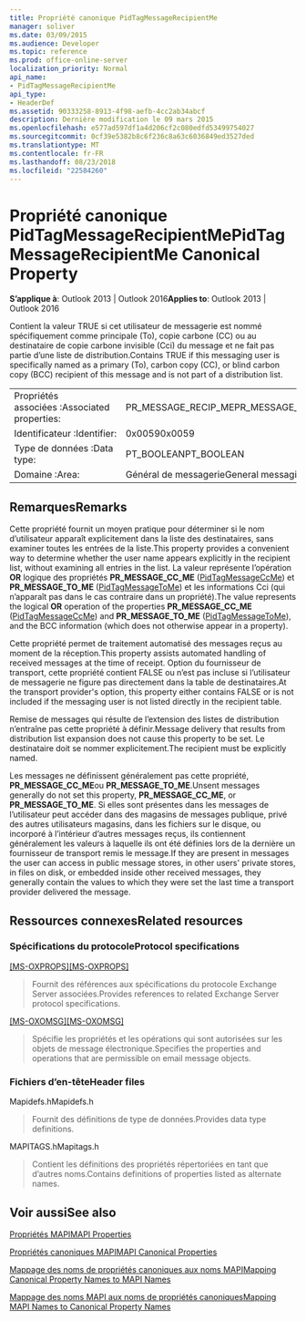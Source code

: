 ```yaml
---
title: Propriété canonique PidTagMessageRecipientMe
manager: soliver
ms.date: 03/09/2015
ms.audience: Developer
ms.topic: reference
ms.prod: office-online-server
localization_priority: Normal
api_name:
- PidTagMessageRecipientMe
api_type:
- HeaderDef
ms.assetid: 90333258-8913-4f98-aefb-4cc2ab34abcf
description: Dernière modification le 09 mars 2015
ms.openlocfilehash: e577ad597df1a4d206cf2c080edfd53499754027
ms.sourcegitcommit: 0cf39e5382b8c6f236c8a63c6036849ed3527ded
ms.translationtype: MT
ms.contentlocale: fr-FR
ms.lasthandoff: 08/23/2018
ms.locfileid: "22584260"
---
```

# <a name="pidtagmessagerecipientme-canonical-property"></a><span data-ttu-id="73f3d-103">Propriété canonique PidTagMessageRecipientMe</span><span class="sxs-lookup"><span data-stu-id="73f3d-103">PidTagMessageRecipientMe Canonical Property</span></span>

  
  
<span data-ttu-id="73f3d-104">**S’applique à**: Outlook 2013 | Outlook 2016</span><span class="sxs-lookup"><span data-stu-id="73f3d-104">**Applies to**: Outlook 2013 | Outlook 2016</span></span> 
  
<span data-ttu-id="73f3d-105">Contient la valeur TRUE si cet utilisateur de messagerie est nommé spécifiquement comme principale (To), copie carbone (CC) ou au destinataire de copie carbone invisible (Cci) du message et ne fait pas partie d’une liste de distribution.</span><span class="sxs-lookup"><span data-stu-id="73f3d-105">Contains TRUE if this messaging user is specifically named as a primary (To), carbon copy (CC), or blind carbon copy (BCC) recipient of this message and is not part of a distribution list.</span></span> 
  
|||
|:-----|:-----|
|<span data-ttu-id="73f3d-106">Propriétés associées :</span><span class="sxs-lookup"><span data-stu-id="73f3d-106">Associated properties:</span></span>  <br/> |<span data-ttu-id="73f3d-107">PR_MESSAGE_RECIP_ME</span><span class="sxs-lookup"><span data-stu-id="73f3d-107">PR_MESSAGE_RECIP_ME</span></span>  <br/> |
|<span data-ttu-id="73f3d-108">Identificateur :</span><span class="sxs-lookup"><span data-stu-id="73f3d-108">Identifier:</span></span>  <br/> |<span data-ttu-id="73f3d-109">0x0059</span><span class="sxs-lookup"><span data-stu-id="73f3d-109">0x0059</span></span>  <br/> |
|<span data-ttu-id="73f3d-110">Type de données :</span><span class="sxs-lookup"><span data-stu-id="73f3d-110">Data type:</span></span>  <br/> |<span data-ttu-id="73f3d-111">PT_BOOLEAN</span><span class="sxs-lookup"><span data-stu-id="73f3d-111">PT_BOOLEAN</span></span>  <br/> |
|<span data-ttu-id="73f3d-112">Domaine :</span><span class="sxs-lookup"><span data-stu-id="73f3d-112">Area:</span></span>  <br/> |<span data-ttu-id="73f3d-113">Général de messagerie</span><span class="sxs-lookup"><span data-stu-id="73f3d-113">General messaging</span></span>  <br/> |
   
## <a name="remarks"></a><span data-ttu-id="73f3d-114">Remarques</span><span class="sxs-lookup"><span data-stu-id="73f3d-114">Remarks</span></span>

<span data-ttu-id="73f3d-115">Cette propriété fournit un moyen pratique pour déterminer si le nom d’utilisateur apparaît explicitement dans la liste des destinataires, sans examiner toutes les entrées de la liste.</span><span class="sxs-lookup"><span data-stu-id="73f3d-115">This property provides a convenient way to determine whether the user name appears explicitly in the recipient list, without examining all entries in the list.</span></span> <span data-ttu-id="73f3d-116">La valeur représente l’opération **OR** logique des propriétés **PR_MESSAGE_CC_ME** ([PidTagMessageCcMe](pidtagmessageccme-canonical-property.md)) et **PR_MESSAGE_TO_ME** ([PidTagMessageToMe](pidtagmessagetome-canonical-property.md)) et les informations Cci (qui n’apparaît pas dans le cas contraire dans un propriété).</span><span class="sxs-lookup"><span data-stu-id="73f3d-116">The value represents the logical **OR** operation of the properties **PR_MESSAGE_CC_ME** ([PidTagMessageCcMe](pidtagmessageccme-canonical-property.md)) and **PR_MESSAGE_TO_ME** ([PidTagMessageToMe](pidtagmessagetome-canonical-property.md)), and the BCC information (which does not otherwise appear in a property).</span></span> 
  
<span data-ttu-id="73f3d-117">Cette propriété permet de traitement automatisé des messages reçus au moment de la réception.</span><span class="sxs-lookup"><span data-stu-id="73f3d-117">This property assists automated handling of received messages at the time of receipt.</span></span> <span data-ttu-id="73f3d-118">Option du fournisseur de transport, cette propriété contient FALSE ou n’est pas incluse si l’utilisateur de messagerie ne figure pas directement dans la table de destinataires.</span><span class="sxs-lookup"><span data-stu-id="73f3d-118">At the transport provider's option, this property either contains FALSE or is not included if the messaging user is not listed directly in the recipient table.</span></span> 
  
<span data-ttu-id="73f3d-119">Remise de messages qui résulte de l’extension des listes de distribution n’entraîne pas cette propriété à définir.</span><span class="sxs-lookup"><span data-stu-id="73f3d-119">Message delivery that results from distribution list expansion does not cause this property to be set.</span></span> <span data-ttu-id="73f3d-120">Le destinataire doit se nommer explicitement.</span><span class="sxs-lookup"><span data-stu-id="73f3d-120">The recipient must be explicitly named.</span></span> 
  
<span data-ttu-id="73f3d-121">Les messages ne définissent généralement pas cette propriété, **PR_MESSAGE_CC_ME**ou **PR_MESSAGE_TO_ME**.</span><span class="sxs-lookup"><span data-stu-id="73f3d-121">Unsent messages generally do not set this property, **PR_MESSAGE_CC_ME**, or **PR_MESSAGE_TO_ME**.</span></span> <span data-ttu-id="73f3d-122">Si elles sont présentes dans les messages de l’utilisateur peut accéder dans des magasins de messages publique, privé des autres utilisateurs magasins, dans les fichiers sur le disque, ou incorporé à l’intérieur d’autres messages reçus, ils contiennent généralement les valeurs à laquelle ils ont été définies lors de la dernière un fournisseur de transport remis le message.</span><span class="sxs-lookup"><span data-stu-id="73f3d-122">If they are present in messages the user can access in public message stores, in other users' private stores, in files on disk, or embedded inside other received messages, they generally contain the values to which they were set the last time a transport provider delivered the message.</span></span> 
  
## <a name="related-resources"></a><span data-ttu-id="73f3d-123">Ressources connexes</span><span class="sxs-lookup"><span data-stu-id="73f3d-123">Related resources</span></span>

### <a name="protocol-specifications"></a><span data-ttu-id="73f3d-124">Spécifications du protocole</span><span class="sxs-lookup"><span data-stu-id="73f3d-124">Protocol specifications</span></span>

<span data-ttu-id="73f3d-125">[[MS-OXPROPS]](http://msdn.microsoft.com/library/f6ab1613-aefe-447d-a49c-18217230b148%28Office.15%29.aspx)</span><span class="sxs-lookup"><span data-stu-id="73f3d-125">[[MS-OXPROPS]](http://msdn.microsoft.com/library/f6ab1613-aefe-447d-a49c-18217230b148%28Office.15%29.aspx)</span></span>
  
> <span data-ttu-id="73f3d-126">Fournit des références aux spécifications du protocole Exchange Server associées.</span><span class="sxs-lookup"><span data-stu-id="73f3d-126">Provides references to related Exchange Server protocol specifications.</span></span>
    
<span data-ttu-id="73f3d-127">[[MS-OXOMSG]](http://msdn.microsoft.com/library/daa9120f-f325-4afb-a738-28f91049ab3c%28Office.15%29.aspx)</span><span class="sxs-lookup"><span data-stu-id="73f3d-127">[[MS-OXOMSG]](http://msdn.microsoft.com/library/daa9120f-f325-4afb-a738-28f91049ab3c%28Office.15%29.aspx)</span></span>
  
> <span data-ttu-id="73f3d-128">Spécifie les propriétés et les opérations qui sont autorisées sur les objets de message électronique.</span><span class="sxs-lookup"><span data-stu-id="73f3d-128">Specifies the properties and operations that are permissible on email message objects.</span></span>
    
### <a name="header-files"></a><span data-ttu-id="73f3d-129">Fichiers d’en-tête</span><span class="sxs-lookup"><span data-stu-id="73f3d-129">Header files</span></span>

<span data-ttu-id="73f3d-130">Mapidefs.h</span><span class="sxs-lookup"><span data-stu-id="73f3d-130">Mapidefs.h</span></span>
  
> <span data-ttu-id="73f3d-131">Fournit des définitions de type de données.</span><span class="sxs-lookup"><span data-stu-id="73f3d-131">Provides data type definitions.</span></span>
    
<span data-ttu-id="73f3d-132">MAPITAGS.h</span><span class="sxs-lookup"><span data-stu-id="73f3d-132">Mapitags.h</span></span>
  
> <span data-ttu-id="73f3d-133">Contient les définitions des propriétés répertoriées en tant que d’autres noms.</span><span class="sxs-lookup"><span data-stu-id="73f3d-133">Contains definitions of properties listed as alternate names.</span></span>
    
## <a name="see-also"></a><span data-ttu-id="73f3d-134">Voir aussi</span><span class="sxs-lookup"><span data-stu-id="73f3d-134">See also</span></span>



[<span data-ttu-id="73f3d-135">Propriétés MAPI</span><span class="sxs-lookup"><span data-stu-id="73f3d-135">MAPI Properties</span></span>](mapi-properties.md)
  
[<span data-ttu-id="73f3d-136">Propriétés canoniques MAPI</span><span class="sxs-lookup"><span data-stu-id="73f3d-136">MAPI Canonical Properties</span></span>](mapi-canonical-properties.md)
  
[<span data-ttu-id="73f3d-137">Mappage des noms de propriétés canoniques aux noms MAPI</span><span class="sxs-lookup"><span data-stu-id="73f3d-137">Mapping Canonical Property Names to MAPI Names</span></span>](mapping-canonical-property-names-to-mapi-names.md)
  
[<span data-ttu-id="73f3d-138">Mappage des noms MAPI aux noms de propriétés canoniques</span><span class="sxs-lookup"><span data-stu-id="73f3d-138">Mapping MAPI Names to Canonical Property Names</span></span>](mapping-mapi-names-to-canonical-property-names.md)


